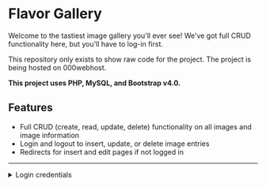 # Flavor Gallery
Welcome to the tastiest image gallery you'll ever see! We've got full CRUD functionality here, but you'll have to log-in first.


This repository only exists to show raw code for the project. The project is being hosted on 000webhost.


**This project uses PHP, MySQL, and Bootstrap v4.0.**


## Features
* Full CRUD (create, read, update, delete) functionality on all images and image information
* Login and logout to insert, update, or delete image entries
* Redirects for insert and edit pages if not logged in

---

<details>
<summary>Login credentials</summary>
<br>
username: *galleryadmin*
password: *securepw*
</details>

